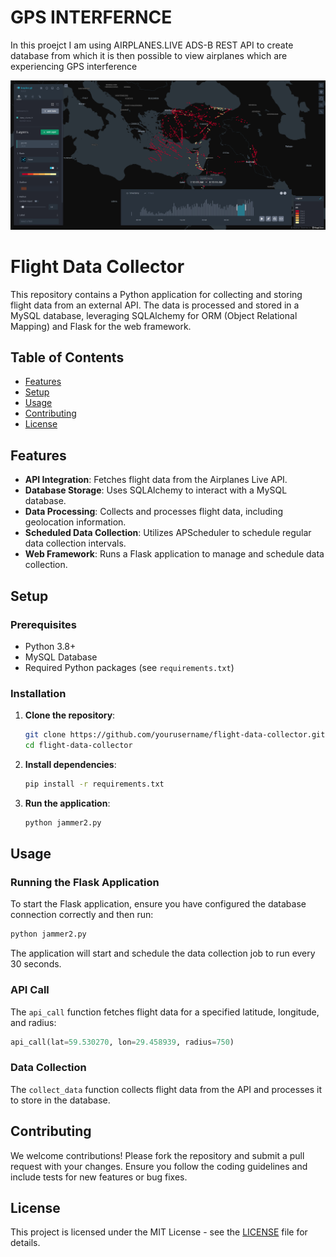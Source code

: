 # GPS INTERFERNCE

In this proejct I am using AIRPLANES.LIVE ADS-B REST API to create database from which it is then possible to view airplanes which are experiencing GPS interference

![Airplanes who register low GPS accuracy](images/linkdin_p.png)


# Flight Data Collector

This repository contains a Python application for collecting and storing flight data from an external API. The data is processed and stored in a MySQL database, leveraging SQLAlchemy for ORM (Object Relational Mapping) and Flask for the web framework.

## Table of Contents
- [Features](#features)
- [Setup](#setup)
- [Usage](#usage)
- [Contributing](#contributing)
- [License](#license)

## Features

- **API Integration**: Fetches flight data from the Airplanes Live API.
- **Database Storage**: Uses SQLAlchemy to interact with a MySQL database.
- **Data Processing**: Collects and processes flight data, including geolocation information.
- **Scheduled Data Collection**: Utilizes APScheduler to schedule regular data collection intervals.
- **Web Framework**: Runs a Flask application to manage and schedule data collection.

## Setup

### Prerequisites

- Python 3.8+
- MySQL Database
- Required Python packages (see `requirements.txt`)

### Installation

1. **Clone the repository**:
    ```bash
    git clone https://github.com/yourusername/flight-data-collector.git
    cd flight-data-collector
    ```

2. **Install dependencies**:
    ```bash
    pip install -r requirements.txt
    ```

3. **Run the application**:
    ```bash
    python jammer2.py
    ```

## Usage

### Running the Flask Application

To start the Flask application, ensure you have configured the database connection correctly and then run:
```bash
python jammer2.py
```
The application will start and schedule the data collection job to run every 30 seconds.

### API Call

The `api_call` function fetches flight data for a specified latitude, longitude, and radius:
```python
api_call(lat=59.530270, lon=29.458939, radius=750)
```

### Data Collection

The `collect_data` function collects flight data from the API and processes it to store in the database.

## Contributing

We welcome contributions! Please fork the repository and submit a pull request with your changes. Ensure you follow the coding guidelines and include tests for new features or bug fixes.

## License

This project is licensed under the MIT License - see the [LICENSE](LICENSE) file for details.
